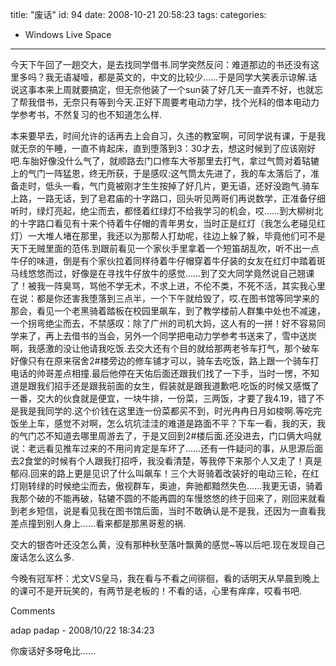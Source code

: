 title: "废话"
id: 94
date: 2008-10-21 20:58:23
tags: 
categories: 
- Windows Live Space
---


今天下午回了一趟交大，是去找同学借书.同学突然反问：难道那边的书还没有这里多吗？我无语凝噎，都是英文的，中文的比较少……于是同学大笑表示谅解.话说这事本来上周就要搞定，但无奈他装了一个sun装了好几天一直弄不好，也就忘了帮我借书，无奈只有等到今天.正好下周要考电动力学，找个光科的借本电动力学参考书，不然复习的也不知道怎么样.

本来要早去，时间允许的话再去上会自习，久违的教室啊，可同学说有课，于是我就无奈的午睡，一直不肯起床，直到堕落到3：30才去，想这时候到了应该刚好吧.车胎好像没什么气了，就顺路去门口修车大爷那里去打气，拿过气筒对着轱辘上的气门一阵猛恩，终无所获，于是感叹:这气筒太先进了，我的车太落后了，准备走时，低头一看，气门竟被刚才生生按掉了好几片，更无语，还好没跑气.骑车上路，一路无话，到了皂君庙的十字路口，回头听见两哥们再说数学，正准备仔细听时，绿灯亮起，绝尘而去，都怪着红绿灯不给我学习的机会，哎……到大柳树北的十字路口看见有十来个待着牛仔帽的青年男女，当时正是红灯（我怎么老碰见红灯）一大堆人堵在那里，我还以为那帮人打劫呢，往边上躲了躲，毕竟他们可不是天下无贼里面的范伟.到跟前看见一个家伙手里拿着一个短笛胡乱吹，听不出一点牛仔的味道，倒是有个家伙拉着同样待着牛仔帽穿着牛仔装的女友在红灯中踏着斑马线悠悠而过，好像是在寻找牛仔放牛的感觉……到了交大同学竟然说自己翘课了！被我一阵臭骂，骂他不学无术，不求上进，不伦不类，不死不活，其实我心里在说：都是你还害我堕落到三点半，一个下午就给毁了，哎.在图书馆等同学来的那会，看见一个老黑骑着踏板在校园里飙车，到了教学楼前人群集中处也不减速，一个拐弯绝尘而去，不禁感叹：除了广州的司机大妈，这人有的一拼！好不容易同学来了，再上去借书的当会，另外一个同学把电动力学参考书送来了，雪中送炭啊，我感激的没让他请我吃饭.去交大还有个目的就给那两老爷车打气，那个破车好像只有在原来宿舍2#楼旁边的修车铺才可以，骑车去吃饭，路上跟一个骑车打电话的帅哥差点相撞.最后他停在天佑后面还跟我们找了一下手，当时一愣，不知道是跟我们招手还是跟我前面的女生，假装就是跟我道歉吧.吃饭的时候又感慨了一番，交大的伙食就是便宜，一块牛排，一份菜，三两饭，才要了我4.19，错了不是我是我同学的.这个价钱在这里连一份菜都买不到，时光冉冉日月如梭啊.等吃完饭坐上车，感觉不对啊，怎么坑坑洼洼的难道是路面不平？下车一看，我的天，我的气门芯不知道去哪里周游去了，于是又回到2#楼后面.还没进去，门口俩大吗就说：老远看见推车过来的不用问肯定是车坏了……还有一件疑问的事，从思源后面去2食堂的时候有个人跟我打招呼，我没看清楚，等我停下来那个人又走了！真是郁闷.回来的路上更是见识了什么叫飙车！三个大哥骑着改装好的电动三轮，在红灯刚转绿的时候绝尘而去，傲视群车，奥迪，奔驰都黯然失色……我更无语，骑着我那个破的不能再破，轱辘不圆的不能再圆的车慢悠悠的终于回来了，刚回来就看到老乡短信，说是看见我在图书馆后面，当时不敢确认是不是我，还因为一直看我差点撞到别人身上……看来都是那黑哥惹的祸.

交大的银杏叶还没怎么黄，没有那种秋至落叶飘黄的感觉~等以后吧.现在发现自己废话怎么这么多.

今晚有冠军杯：尤文VS皇马，我在看与不看之间徘徊，看的话明天从早晨到晚上的课可不是开玩笑的，有两节是老板的！不看的话，心里有痒痒，哎看书吧.

Comments

adap padap - 2008/10/22 18:34:23

你废话好多呀龟比……
